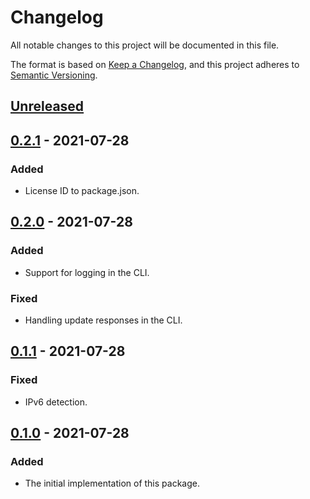 # Changelog

All notable changes to this project will be documented in this file.

The format is based on [Keep a Changelog](https://keepachangelog.com/en/1.0.0/),
and this project adheres to
[Semantic Versioning](https://semver.org/spec/v2.0.0.html).

## [Unreleased]

## [0.2.1] - 2021-07-28

### Added

- License ID to package.json.

## [0.2.0] - 2021-07-28

### Added

- Support for logging in the CLI.

### Fixed

- Handling update responses in the CLI.

## [0.1.1] - 2021-07-28

### Fixed

- IPv6 detection.

## [0.1.0] - 2021-07-28

### Added

- The initial implementation of this package.

[unreleased]: https://github.com/jordanbtucker/ddns-client/compare/v0.2.1...HEAD
[0.2.1]: https://github.com/jordanbtucker/ddns-client/compare/v0.2.0...v0.2.1
[0.2.0]: https://github.com/jordanbtucker/ddns-client/compare/v0.1.1...v0.2.0
[0.1.1]: https://github.com/jordanbtucker/ddns-client/compare/v0.1.0...v0.1.1
[0.1.0]: https://github.com/jordanbtucker/ddns-client/releases/tag/v0.1.0
